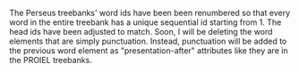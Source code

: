 The Perseus treebanks' word ids have been been renumbered so that every word in the entire treebank has a unique sequential id starting from 1. The head ids have been adjusted to match. Soon, I will be deleting the word elements that are simply punctuation. Instead, punctuation will be added to the previous word element as "presentation-after" attributes like they are in the PROIEL treebanks.
